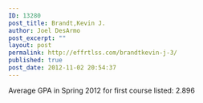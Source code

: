 ```yaml
---
ID: 13280
post_title: Brandt,Kevin J.
author: Joel DesArmo
post_excerpt: ""
layout: post
permalink: http://effrtlss.com/brandtkevin-j-3/
published: true
post_date: 2012-11-02 20:54:37
---
```

<p>Average GPA in Spring 2012 for first course listed: 2.896</p>